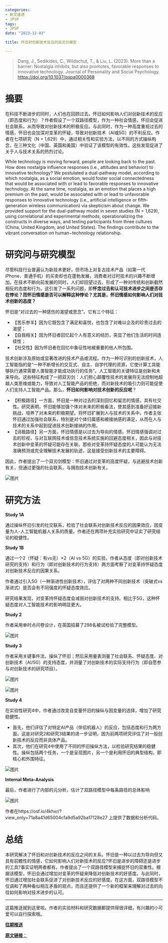 ```yaml
---
categories:
- 新文速递
- JPSP
tags:
- JPSP
date: "2023-12-03"

title: 怀旧对创新技术反应的双刃剑模型

---
```


> Dang, J., Sedikides, C., Wildschut, T., & Liu, L. (2023). More than a barrier: Nostalgia inhibits, but also promotes, favorable responses to innovative technology. Journal of Personality and Social Psychology. https://doi.org/10.1037/pspa0000368

<!--more-->

# 摘要

在科技不断进步的同时，人们也在回顾过去。怀旧如何影响人们对创新技术的反应（即态度和行为）？作者假设了一个双路径模型，作为一种社会情感，怀旧会促进社会联系，从而导致对创新技术的积极反应。与此同时，作为一种高度重视过去的情感，怀旧也会加深对变革的怀疑，导致对创新技术（AI或5G）的不利反应。作者在七项研究（N = 1,629）中，通过相关性和实验方法，以不同的方式操纵构念，在三种文化（中国、英国和美国）中验证了该模型的有效性。这些发现促进了关于人与技术关系的热烈讨论。

While technology is moving forward, people are looking back to the past. How does nostalgia inﬂuence responses (i.e., attitudes and behavior) to innovative technology? We postulated a dual-pathway model, according to which nostalgia, as a social emotion, would foster social connectedness that would be associated with or lead to favorable responses to innovative technology. At the same time, nostalgia, as an emotion that places a high premium on the past, would be associated with or lead to unfavorable responses to innovative technology (i.e., artiﬁcial intelligence or ﬁfth-generation wireless communication) via skepticism about change. We provided support for the dual-pathway model in seven studies (N = 1,629), using correlational and experimental methods, operationalizing the constructs in diverse ways, and testing participants from three cultures (China, United Kingdom, and United States). The ﬁndings contribute to the vibrant conversation on human−technology relationship.



# 研究问与研究模型

尽管科技行业普遍认为新技术更好，但市场上对复古技术产品（如第一代iPhone、普通手机）的买卖却也在蓬勃发展，消费者对过时技术的兴趣不断增加。在技术不断向前发展的同时，人们却回望过去，形成了一种对传统和创新截然相反的态度和行为。这引发了一系列问题，即**怀念过去和认可技术进步之间是否存在悖论？而怀旧情感是否可以解释这种悖论？尤其是，怀旧情感如何影响人们对技术创新的态度？**

怀旧是“对过去的一种感伤的渴望或思念”。它有三个特征：

- 【苦乐参半】因为它既包含了满足和喜悦，也包含了对难以企及的珍贵过去的渴望；
- 【自我相关】因为怀旧者回忆起个人有意义的经历，突显了他们生活的时间连续性；
- 【社交性】因为怀旧者在回忆中象征性地被重要的他人所包围。

技术创新涉及原始或显著改进的技术产品或流程。作为一种可识别的创新技术，人工智能指的是“一种不断增长的交互式、自主、自学代理的资源，它使计算工具能够执行通常需要人类智能才能成功执行的任务”。人工智能的关键特征是创新和未来导向。这些特征构成了一把双刃剑：人们担心颠覆性技术的发展将无法控制地超越人类思维或能力，导致对人工智能产品的拒绝，而对新技术的吸引力则可能促使人们支持人工智能产品。那么，**怀旧如何影响对技术创新的反应呢**？

- 【积极路径】一方面，怀旧是一种对过去的深刻回忆和留恋的情感，具有社交性。研究表明，怀旧能够加强个体对未来的积极看法，使其感到准备好迎接新挑战，培养了对未来的积极期望。将怀旧扩展到人与技术的关系中，作者主张怀旧通过加强社会联系，特别是对个体归属感和被接纳感的满足，从而在人与技术的关系中起到促进技术创新接纳的作用。
- 【消极路径】另一方面，怀旧情感是以过去为导向的情感。怀旧情感强调对过去的珍视，与对互联网技术或信息技术系统实施的回避态度相关，因此与对技术创新中变革的怀疑可能存在关联。那些对变革持怀疑态度的人可能认为无法准确预测或完全理解技术发展的轨迹，这是接受创新技术的主要障碍。

因此，作者提出了一个双刃剑模型：怀旧通过对变革的高度怀疑，与逃避技术创新有关，但通过更强的社会联系，与拥抱技术创新有关。

![图片](https://tie-1315290370.cos.ap-beijing.myqcloud.com/Paper/202312041313043.png)

# 研究方法

**Study 1A**

通过操纵怀旧引发的社交联系，检验了社会联系对创新技术反应的因果效应，因变量为人-人工智能机器人关系的质量。作者还在两项补充实验研究中证实了研究结论的稳健性。

**Study 1B**

通过一个2（怀疑：有vs无）×2（AI vs 5G）的实验，作者从态度（即对创新技术研究的支持）和行为（即对创新技术的行为支持）两方面考察了对变革持怀疑态度对创新技术反应的因果关系。

作者通过引入5G（一种渐进性创新技术），评估了对两种不同创新技术（突破式vs渐进式）是否会有不同强度的怀疑态度效应。

研究结果发现，对变革持怀疑态度会减弱对创新技术的支持。相比于5G，这种怀疑态度对人工智能技术的影响明显更大。

**Study 2**

作者采用单时点问卷设计，在英国招募了298名被试检验了完整模型。

![图片](https://tie-1315290370.cos.ap-beijing.myqcloud.com/Paper/202312041313570.png)

**Study 3**

作者采用关键事件法，操纵了怀旧；然后采用量表测量了社会联系、怀疑态度、对创新技术（AI/5G）的支持态度，并测量了对创新技术的实际支持行为（即自愿参与对创新技术的研究项目）。

![图片](https://tie-1315290370.cos.ap-beijing.myqcloud.com/Paper/202312041314635.png)

![图片](https://tie-1315290370.cos.ap-beijing.myqcloud.com/Paper/202312041314259.png)


**Study 4**

在实验性研究4中，作者通过改变自变量怀旧的操纵与因变量的选择，增加了研究稳健性。

- 首先，他们评估了对特定AI产品（伴侣机器人）的反应，包括态度和行为两方面。这是对研究2和研究3结果的进一步证明，因为前两项研究评估了对一般创新技术的反应而非具体产品。
- 其次，他们在研究4中使用了不同的怀旧操纵方法，以检验研究结果的稳健性。操纵包括两个任务，一个是呈现图片，另一个是利用怀旧的典型结构，即核心和外围特征。

![图片](https://tie-1315290370.cos.ap-beijing.myqcloud.com/Paper/202312041314833.png)

**Internal Meta-Analysis**

最后，作者进行了内部的元分析，估计了双路径模型中每条路径的总体影响

![图片](https://tie-1315290370.cos.ap-beijing.myqcloud.com/Paper/202312041314168.png)

作者在https://osf.io/4khxr/?view_only=71a8a41d65004cfa9d5a92ba17128e27 上提供了数据和分析代码。

# 总结

本研究解决了怀旧和对创新技术的反应之间的关系。怀旧是一种以过去为导向但又具有前瞻性的情感，它如何影响人们对新技术的反应?怀旧是进步的障碍还是进步的工具?事实证明两者都有。作者提出了一个双路径模型来捕捉怀旧的双重性。根据该模型，怀旧会通过增加对变革的怀疑来降低对创新技术的好感度。与此同时，怀旧通过增加社会联系促进了对创新技术反应的好感度。在这方面，双路径模型不仅调和了两种看似相互矛盾的观点，而且还提供了一个新的框架来理解对过去的向往如何影响对技术进步的认可。

------

这篇推送就到这里啦。作者的实验材料和研究数据都提供得很详细，有兴趣的小可爱可以自行探索哦。

[**往期推送**](https://mp.weixin.qq.com/s?__biz=MzIwMDk1OTM2OQ==&mid=2247488061&idx=1&sn=263c0515643b654b4e48872ec32c1fff&chksm=96f466dba183efcd3c375c7ed27271fa935ddcbdb7f25974c3b3c60ad8da454c6e6839603f97&token=1747323943&lang=zh_CN#rd)

[**原文链接**：](https://mp.weixin.qq.com/s?__biz=MzIwMDk1OTM2OQ==&mid=2247488699&idx=1&sn=ce046d28a54a6af517f15df0b4fc5f64&chksm=96f4605da183e94b6ee122dde6f7c6d61b693b540312a69152b53735d99c7a01c6d4922acb00&token=1783030302&lang=zh_CN#rd)

